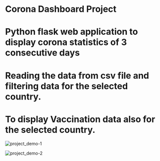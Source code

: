 # Corona Dashboard Project

# Python flask web application to display corona statistics of 3 consecutive days 
# Reading the data from csv file and filtering data for the selected country.
# To display Vaccination data also for the selected country.


![project_demo-1](https://user-images.githubusercontent.com/39624903/118388830-5d0b8700-b644-11eb-9be6-be99d0c5d032.png)



![project_demo-2](https://user-images.githubusercontent.com/39624903/118388821-46653000-b644-11eb-925c-674e090d0f47.png)


